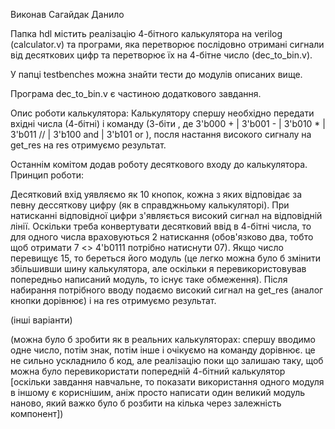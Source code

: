 Виконав Сагайдак Данило

Папка hdl містить реалізацію 4-бітного калькулятора на verilog (calculator.v) та програми, яка перетворює послідовно отримані сигнали від десяткових цифр та перетворює їх на 4-бітне число (dec_to_bin.v).

У папці testbenches можна знайти тести до модулів описаних вище.

Програма dec_to_bin.v є частиною додаткового завдання.

Опис роботи калькулятора:
Калькулятору спершу необхідно передати вхідні числа (4-бітні) і команду (3-біти , де 3'b000 + | 3'b001 - | 3'b010 * | 3'b011 //  | 3'b100 and | 3'b101 or ), посля настання високого сигналу на get_res на res отримуємо результат.

Останнім комітом додав роботу десяткового входу до калькулятора.
Принцип роботи:

Десятковий вхід уявляємо як 10 кнопок, кожна з яких відповідає за певну дессяткову цифру (як в справджньому калькуляторі). При натисканні відповідної цифри з'являється високий сигнал на відповідній лінії. Оскільки треба конвертувати десятковий ввід в 4-бітні числа, то для одного числа враховуються 2 натискання (обов'язково два, тобто щоб отримати 7 <> 4'b0111 потрібно натиснути 07). Якщо число перевищує 15, то береться його модуль (це легко можна було б змінити збільшивши шину калькулятора, але оскільки я перевикористовував попередньо написаний модуль, то існує таке обмеження). Після набирання потрібного вводу подаємо високий сигнал на get_res (аналог кнопки дорівнює) і на res отримуємо результат.

(інші варіанти)

(можна було б зробити як в реальних калькуляторах: спершу вводимо одне число, потім знак, потім інше і очікуємо на команду дорівнює. це не сильно ускладнило б код, але реалізацію поки що залишаю таку, щоб можна було перевикористати попередній 4-бітний калькулятор [оскільки завдання навчальне, то показати використання одного модуля в іншому є кориснішим, аніж просто написати один великий модуль наново, який важко було б розбити на кілька через залежність компонент])

